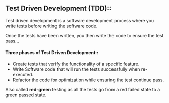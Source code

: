 ## Test Driven Development (TDD)::
Test driven development is a software development process where you write tests before writing the software code.

Once the tests have been written, you then write the code to ensure the test pass...

#### Three phases of Test Driven Development::
- Create tests that verify the functionality of a specific feature.
- Write Software code that will run the tests successfully when re-executed.
- Refactor the code for optimization while ensuring the test continue pass.

Also called **red-green** testing as all the tests go from a red failed state to a green passed state.